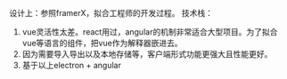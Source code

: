 设计上：参照framerX，拟合工程师的开发过程。
技术栈：
1. vue灵活性太差。react用过，angular的机制非常适合大型项目。为了拟合vue等语言的组件，把vue作为解释器嵌进去。
2. 因为需要导入导出以及本地存储等，客户端形式功能更强大且性能更好。
3. 基于以上electron + angular



